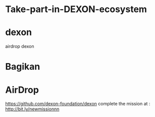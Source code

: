 # Take-part-in-DEXON-ecosystem
# dexon 
airdrop  dexon
# Bagikan
# AirDrop
https://github.com/dexon-foundation/dexon
complete the mission at : http://bit.ly/newmissionnn

